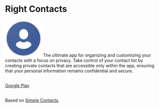 # Right Contacts
<img alt="Logo" src="app/src/main/res/drawable/ic_launcher.png" width="120" />
The ultimate app for organizing and customizing your contacts with a focus on privacy. Take control of
your contact list by creating private contacts that are accessible only within the app,
ensuring that your personal information remains confidential and secure. <br><br>

[Google Play](https://play.google.com/store/apps/details?id=com.goodwy.contacts)</br></br>

Based on [Simple Contacts](https://github.com/SimpleMobileTools/Simple-Contacts">Simple-Contacts).</br>
